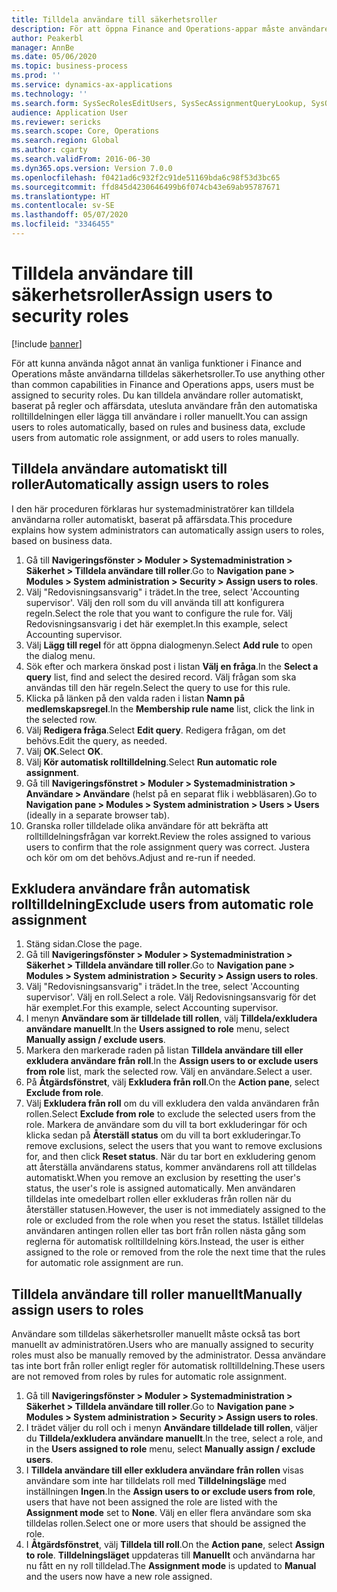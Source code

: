 ```yaml
---
title: Tilldela användare till säkerhetsroller
description: För att öppna Finance and Operations-appar måste användaren tilldelas säkerhetsroller.
author: Peakerbl
manager: AnnBe
ms.date: 05/06/2020
ms.topic: business-process
ms.prod: ''
ms.service: dynamics-ax-applications
ms.technology: ''
ms.search.form: SysSecRolesEditUsers, SysSecAssignmentQueryLookup, SysQueryForm, SysSecRoleExcludeUsers
audience: Application User
ms.reviewer: sericks
ms.search.scope: Core, Operations
ms.search.region: Global
ms.author: cgarty
ms.search.validFrom: 2016-06-30
ms.dyn365.ops.version: Version 7.0.0
ms.openlocfilehash: f0421ad6c932f2c91de51169bda6c98f53d3bc65
ms.sourcegitcommit: ffd845d4230646499b6f074cb43e69ab95787671
ms.translationtype: HT
ms.contentlocale: sv-SE
ms.lasthandoff: 05/07/2020
ms.locfileid: "3346455"
---
```

# <a name="assign-users-to-security-roles"></a><span data-ttu-id="e23ce-103">Tilldela användare till säkerhetsroller</span><span class="sxs-lookup"><span data-stu-id="e23ce-103">Assign users to security roles</span></span>

[!include [banner](../../includes/banner.md)]

<span data-ttu-id="e23ce-104">För att kunna använda något annat än vanliga funktioner i Finance and Operations måste användarna tilldelas säkerhetsroller.</span><span class="sxs-lookup"><span data-stu-id="e23ce-104">To use anything other than common capabilities in Finance and Operations apps, users must be assigned to security roles.</span></span> <span data-ttu-id="e23ce-105">Du kan tilldela användare roller automatiskt, baserat på regler och affärsdata, utesluta användare från den automatiska rolltilldelningen eller lägga till användare i roller manuellt.</span><span class="sxs-lookup"><span data-stu-id="e23ce-105">You can assign users to roles automatically, based on rules and business data, exclude users from automatic role assignment, or add users to roles manually.</span></span>

## <a name="automatically-assign-users-to-roles"></a><span data-ttu-id="e23ce-106">Tilldela användare automatiskt till roller</span><span class="sxs-lookup"><span data-stu-id="e23ce-106">Automatically assign users to roles</span></span>
<span data-ttu-id="e23ce-107">I den här proceduren förklaras hur systemadministratörer kan tilldela användarna roller automatiskt, baserat på affärsdata.</span><span class="sxs-lookup"><span data-stu-id="e23ce-107">This procedure explains how system administrators can automatically assign users to roles, based on business data.</span></span> 
1. <span data-ttu-id="e23ce-108">Gå till **Navigeringsfönster > Moduler > Systemadministration > Säkerhet > Tilldela användare till roller**.</span><span class="sxs-lookup"><span data-stu-id="e23ce-108">Go to **Navigation pane > Modules > System administration > Security > Assign users to roles**.</span></span>
2. <span data-ttu-id="e23ce-109">Välj "Redovisningsansvarig" i trädet.</span><span class="sxs-lookup"><span data-stu-id="e23ce-109">In the tree, select 'Accounting supervisor'.</span></span> <span data-ttu-id="e23ce-110">Välj den roll som du vill använda till att konfigurera regeln.</span><span class="sxs-lookup"><span data-stu-id="e23ce-110">Select the role that you want to configure the rule for.</span></span> <span data-ttu-id="e23ce-111">Välj Redovisningsansvarig i det här exemplet.</span><span class="sxs-lookup"><span data-stu-id="e23ce-111">In this example, select Accounting supervisor.</span></span> 
3. <span data-ttu-id="e23ce-112">Välj **Lägg till regel** för att öppna dialogmenyn.</span><span class="sxs-lookup"><span data-stu-id="e23ce-112">Select **Add rule** to open the dialog menu.</span></span>
4. <span data-ttu-id="e23ce-113">Sök efter och markera önskad post i listan **Välj en fråga**.</span><span class="sxs-lookup"><span data-stu-id="e23ce-113">In the **Select a query** list, find and select the desired record.</span></span> <span data-ttu-id="e23ce-114">Välj frågan som ska användas till den här regeln.</span><span class="sxs-lookup"><span data-stu-id="e23ce-114">Select the query to use for this rule.</span></span>  
5. <span data-ttu-id="e23ce-115">Klicka på länken på den valda raden i listan **Namn på medlemskapsregel**.</span><span class="sxs-lookup"><span data-stu-id="e23ce-115">In the **Membership rule name** list, click the link in the selected row.</span></span>
6. <span data-ttu-id="e23ce-116">Välj **Redigera fråga**.</span><span class="sxs-lookup"><span data-stu-id="e23ce-116">Select **Edit query**.</span></span> <span data-ttu-id="e23ce-117">Redigera frågan, om det behövs.</span><span class="sxs-lookup"><span data-stu-id="e23ce-117">Edit the query, as needed.</span></span>  
7. <span data-ttu-id="e23ce-118">Välj **OK**.</span><span class="sxs-lookup"><span data-stu-id="e23ce-118">Select **OK**.</span></span>
8. <span data-ttu-id="e23ce-119">Välj **Kör automatisk rolltilldelning**.</span><span class="sxs-lookup"><span data-stu-id="e23ce-119">Select **Run automatic role assignment**.</span></span>
9. <span data-ttu-id="e23ce-120">Gå till **Navigeringsfönstret > Moduler > Systemadministration > Användare > Användare** (helst på en separat flik i webbläsaren).</span><span class="sxs-lookup"><span data-stu-id="e23ce-120">Go to **Navigation pane > Modules > System administration > Users > Users** (ideally in a separate browser tab).</span></span>
10. <span data-ttu-id="e23ce-121">Granska roller tilldelade olika användare för att bekräfta att rolltilldelningsfrågan var korrekt.</span><span class="sxs-lookup"><span data-stu-id="e23ce-121">Review the roles assigned to various users to confirm that the role assignment query was correct.</span></span> <span data-ttu-id="e23ce-122">Justera och kör om om det behövs.</span><span class="sxs-lookup"><span data-stu-id="e23ce-122">Adjust and re-run if needed.</span></span>

## <a name="exclude-users-from-automatic-role-assignment"></a><span data-ttu-id="e23ce-123">Exkludera användare från automatisk rolltilldelning</span><span class="sxs-lookup"><span data-stu-id="e23ce-123">Exclude users from automatic role assignment</span></span>
1. <span data-ttu-id="e23ce-124">Stäng sidan.</span><span class="sxs-lookup"><span data-stu-id="e23ce-124">Close the page.</span></span>
2. <span data-ttu-id="e23ce-125">Gå till **Navigeringsfönster > Moduler > Systemadministration > Säkerhet > Tilldela användare till roller**.</span><span class="sxs-lookup"><span data-stu-id="e23ce-125">Go to **Navigation pane > Modules > System administration > Security > Assign users to roles**.</span></span>
3. <span data-ttu-id="e23ce-126">Välj "Redovisningsansvarig" i trädet.</span><span class="sxs-lookup"><span data-stu-id="e23ce-126">In the tree, select 'Accounting supervisor'.</span></span> <span data-ttu-id="e23ce-127">Välj en roll.</span><span class="sxs-lookup"><span data-stu-id="e23ce-127">Select a role.</span></span> <span data-ttu-id="e23ce-128">Välj Redovisningsansvarig för det här exemplet.</span><span class="sxs-lookup"><span data-stu-id="e23ce-128">For this example, select Accounting supervisor.</span></span>  
4. <span data-ttu-id="e23ce-129">I menyn **Användare som är tilldelade till rollen**, välj **Tilldela/exkludera användare manuellt**.</span><span class="sxs-lookup"><span data-stu-id="e23ce-129">In the **Users assigned to role** menu, select **Manually assign / exclude users**.</span></span>
5. <span data-ttu-id="e23ce-130">Markera den markerade raden på listan **Tilldela användare till eller exkludera användare från roll**.</span><span class="sxs-lookup"><span data-stu-id="e23ce-130">In the **Assign users to or exclude users from role** list, mark the selected row.</span></span> <span data-ttu-id="e23ce-131">Välj en användare.</span><span class="sxs-lookup"><span data-stu-id="e23ce-131">Select a user.</span></span>  
6. <span data-ttu-id="e23ce-132">På **Åtgärdsfönstret**, välj **Exkludera från roll**.</span><span class="sxs-lookup"><span data-stu-id="e23ce-132">On the **Action pane**, select **Exclude from role**.</span></span>
7. <span data-ttu-id="e23ce-133">Välj **Exkludera från roll** om du vill exkludera den valda användaren från rollen.</span><span class="sxs-lookup"><span data-stu-id="e23ce-133">Select **Exclude from role** to exclude the selected users from the role.</span></span> <span data-ttu-id="e23ce-134">Markera de användare som du vill ta bort exkluderingar för och klicka sedan på **Återställ status** om du vill ta bort exkluderingar.</span><span class="sxs-lookup"><span data-stu-id="e23ce-134">To remove exclusions, select the users that you want to remove exclusions for, and then click **Reset status**.</span></span> <span data-ttu-id="e23ce-135">När du tar bort en exkludering genom att återställa användarens status, kommer användarens roll att tilldelas automatiskt.</span><span class="sxs-lookup"><span data-stu-id="e23ce-135">When you remove an exclusion by resetting the user's status, the user's role is assigned automatically.</span></span> <span data-ttu-id="e23ce-136">Men användaren tilldelas inte omedelbart rollen eller exkluderas från rollen när du återställer statusen.</span><span class="sxs-lookup"><span data-stu-id="e23ce-136">However, the user is not immediately assigned to the role or excluded from the role when you reset the status.</span></span> <span data-ttu-id="e23ce-137">Istället tilldelas användaren antingen rollen eller tas bort från rollen nästa gång som reglerna för automatisk rolltilldelning körs.</span><span class="sxs-lookup"><span data-stu-id="e23ce-137">Instead, the user is either assigned to the role or removed from the role the next time that the rules for automatic role assignment are run.</span></span>  

## <a name="manually-assign-users-to-roles"></a><span data-ttu-id="e23ce-138">Tilldela användare till roller manuellt</span><span class="sxs-lookup"><span data-stu-id="e23ce-138">Manually assign users to roles</span></span>
<span data-ttu-id="e23ce-139">Användare som tilldelas säkerhetsroller manuellt måste också tas bort manuellt av administratören.</span><span class="sxs-lookup"><span data-stu-id="e23ce-139">Users who are manually assigned to security roles must also be manually removed by the administrator.</span></span> <span data-ttu-id="e23ce-140">Dessa användare tas inte bort från roller enligt regler för automatisk rolltilldelning.</span><span class="sxs-lookup"><span data-stu-id="e23ce-140">These users are not removed from roles by rules for automatic role assignment.</span></span>

1. <span data-ttu-id="e23ce-141">Gå till **Navigeringsfönster > Moduler > Systemadministration > Säkerhet > Tilldela användare till roller**.</span><span class="sxs-lookup"><span data-stu-id="e23ce-141">Go to **Navigation pane > Modules > System administration > Security > Assign users to roles**.</span></span>
2. <span data-ttu-id="e23ce-142">I trädet väljer du roll och i menyn **Användare tilldelade till rollen**, väljer du **Tilldela/exkludera användare manuellt**.</span><span class="sxs-lookup"><span data-stu-id="e23ce-142">In the tree, select a role, and in the **Users assigned to role** menu, select **Manually assign / exclude users**.</span></span>
4. <span data-ttu-id="e23ce-143">I **Tilldela användare till eller exkludera användare från rollen** visas användare som inte har tilldelats roll med **Tilldelningsläge** med inställningen **Ingen**.</span><span class="sxs-lookup"><span data-stu-id="e23ce-143">In the **Assign users to or exclude users from role**, users that have not been assigned the role are listed with the **Assignment mode** set to **None**.</span></span> <span data-ttu-id="e23ce-144">Välj en eller flera användare som ska tilldelas rollen.</span><span class="sxs-lookup"><span data-stu-id="e23ce-144">Select one or more users that should be assigned the role.</span></span>
5. <span data-ttu-id="e23ce-145">I **Åtgärdsfönstret**, välj **Tilldela till roll**.</span><span class="sxs-lookup"><span data-stu-id="e23ce-145">On the **Action pane**, select **Assign to role**.</span></span> <span data-ttu-id="e23ce-146">**Tilldelningsläget** uppdateras till **Manuellt** och användarna har nu fått en ny roll tilldelad.</span><span class="sxs-lookup"><span data-stu-id="e23ce-146">The **Assignment mode** is updated to **Manual** and the users now have a new role assigned.</span></span>

